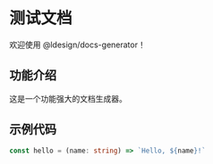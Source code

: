 # 测试文档

欢迎使用 @ldesign/docs-generator！

## 功能介绍

这是一个功能强大的文档生成器。

## 示例代码

```typescript
const hello = (name: string) => `Hello, ${name}!`
```

